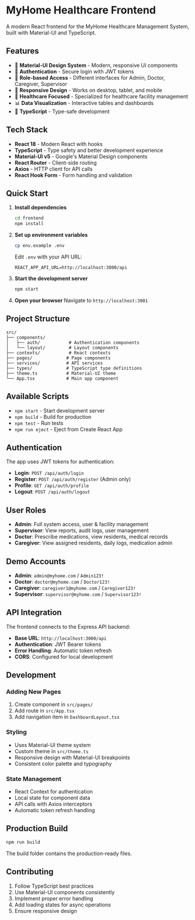 # MyHome Healthcare Frontend

A modern React frontend for the MyHome Healthcare Management System, built with Material-UI and TypeScript.

## Features

- 🎨 **Material-UI Design System** - Modern, responsive UI components
- 🔐 **Authentication** - Secure login with JWT tokens
- 👥 **Role-based Access** - Different interfaces for Admin, Doctor, Caregiver, Supervisor
- 📱 **Responsive Design** - Works on desktop, tablet, and mobile
- 🏥 **Healthcare Focused** - Specialized for healthcare facility management
- 📊 **Data Visualization** - Interactive tables and dashboards
- 🚀 **TypeScript** - Type-safe development

## Tech Stack

- **React 18** - Modern React with hooks
- **TypeScript** - Type safety and better development experience
- **Material-UI v5** - Google's Material Design components
- **React Router** - Client-side routing
- **Axios** - HTTP client for API calls
- **React Hook Form** - Form handling and validation

## Quick Start

1. **Install dependencies**
   ```bash
   cd frontend
   npm install
   ```

2. **Set up environment variables**
   ```bash
   cp env.example .env
   ```
   
   Edit `.env` with your API URL:
   ```env
   REACT_APP_API_URL=http://localhost:3000/api
   ```

3. **Start the development server**
   ```bash
   npm start
   ```

4. **Open your browser**
   Navigate to `http://localhost:3001`

## Project Structure

```
src/
├── components/
│   ├── auth/           # Authentication components
│   └── layout/         # Layout components
├── contexts/           # React contexts
├── pages/             # Page components
├── services/          # API services
├── types/             # TypeScript type definitions
├── theme.ts           # Material-UI theme
└── App.tsx            # Main app component
```

## Available Scripts

- `npm start` - Start development server
- `npm build` - Build for production
- `npm test` - Run tests
- `npm run eject` - Eject from Create React App

## Authentication

The app uses JWT tokens for authentication:

- **Login**: `POST /api/auth/login`
- **Register**: `POST /api/auth/register` (Admin only)
- **Profile**: `GET /api/auth/profile`
- **Logout**: `POST /api/auth/logout`

## User Roles

- **Admin**: Full system access, user & facility management
- **Supervisor**: View reports, audit logs, user management
- **Doctor**: Prescribe medications, view residents, medical records
- **Caregiver**: View assigned residents, daily logs, medication admin

## Demo Accounts

- **Admin**: `admin@myhome.com` / `Admin123!`
- **Doctor**: `doctor@myhome.com` / `Doctor123!`
- **Caregiver**: `caregiver1@myhome.com` / `Caregiver123!`
- **Supervisor**: `supervisor@myhome.com` / `Supervisor123!`

## API Integration

The frontend connects to the Express API backend:

- **Base URL**: `http://localhost:3000/api`
- **Authentication**: JWT Bearer tokens
- **Error Handling**: Automatic token refresh
- **CORS**: Configured for local development

## Development

### Adding New Pages

1. Create component in `src/pages/`
2. Add route in `src/App.tsx`
3. Add navigation item in `DashboardLayout.tsx`

### Styling

- Uses Material-UI theme system
- Custom theme in `src/theme.ts`
- Responsive design with Material-UI breakpoints
- Consistent color palette and typography

### State Management

- React Context for authentication
- Local state for component data
- API calls with Axios interceptors
- Automatic token refresh handling

## Production Build

```bash
npm run build
```

The build folder contains the production-ready files.

## Contributing

1. Follow TypeScript best practices
2. Use Material-UI components consistently
3. Implement proper error handling
4. Add loading states for async operations
5. Ensure responsive design
